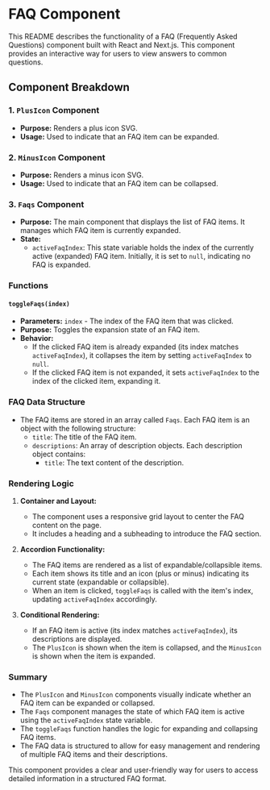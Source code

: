 # FAQ Component

This README describes the functionality of a FAQ (Frequently Asked Questions) component built with React and Next.js. This component provides an interactive way for users to view answers to common questions.

## Component Breakdown

### 1. `PlusIcon` Component
- **Purpose:** Renders a plus icon SVG.
- **Usage:** Used to indicate that an FAQ item can be expanded.

### 2. `MinusIcon` Component
- **Purpose:** Renders a minus icon SVG.
- **Usage:** Used to indicate that an FAQ item can be collapsed.

### 3. `Faqs` Component
- **Purpose:** The main component that displays the list of FAQ items. It manages which FAQ item is currently expanded.
- **State:**
  - `activeFaqIndex`: This state variable holds the index of the currently active (expanded) FAQ item. Initially, it is set to `null`, indicating no FAQ is expanded.

### Functions

#### `toggleFaqs(index)`
- **Parameters:** `index` - The index of the FAQ item that was clicked.
- **Purpose:** Toggles the expansion state of an FAQ item.
- **Behavior:**
  - If the clicked FAQ item is already expanded (its index matches `activeFaqIndex`), it collapses the item by setting `activeFaqIndex` to `null`.
  - If the clicked FAQ item is not expanded, it sets `activeFaqIndex` to the index of the clicked item, expanding it.

### FAQ Data Structure

- The FAQ items are stored in an array called `Faqs`. Each FAQ item is an object with the following structure:
  - `title`: The title of the FAQ item.
  - `descriptions`: An array of description objects. Each description object contains:
    - `title`: The text content of the description.

### Rendering Logic

1. **Container and Layout:**
   - The component uses a responsive grid layout to center the FAQ content on the page.
   - It includes a heading and a subheading to introduce the FAQ section.

2. **Accordion Functionality:**
   - The FAQ items are rendered as a list of expandable/collapsible items.
   - Each item shows its title and an icon (plus or minus) indicating its current state (expandable or collapsible).
   - When an item is clicked, `toggleFaqs` is called with the item's index, updating `activeFaqIndex` accordingly.

3. **Conditional Rendering:**
   - If an FAQ item is active (its index matches `activeFaqIndex`), its descriptions are displayed.
   - The `PlusIcon` is shown when the item is collapsed, and the `MinusIcon` is shown when the item is expanded.

### Summary

- The `PlusIcon` and `MinusIcon` components visually indicate whether an FAQ item can be expanded or collapsed.
- The `Faqs` component manages the state of which FAQ item is active using the `activeFaqIndex` state variable.
- The `toggleFaqs` function handles the logic for expanding and collapsing FAQ items.
- The FAQ data is structured to allow for easy management and rendering of multiple FAQ items and their descriptions.

This component provides a clear and user-friendly way for users to access detailed information in a structured FAQ format.

